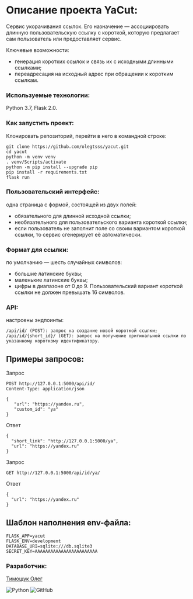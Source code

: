 # Описание проекта YaCut:

Сервис укорачивания ссылок. Его назначение — ассоциировать длинную пользовательскую ссылку с короткой, которую предлагает сам пользователь или предоставляет сервис.

Ключевые возможности:
- генерация коротких ссылок и связь их с исходными длинными ссылками;
- переадресация на исходный адрес при обращении к коротким ссылкам.

### Используемые технологии:

Python 3.7, Flask 2.0.

### Как запустить проект:
Клонировать репозиторий, перейти в него в командной строке:

```
git clone https://github.com/olegtsss/yacut.git
cd yacut
python -m venv venv
. venv/Scripts/activate
python -m pip install --upgrade pip
pip install -r requirements.txt
flask run
```

### Пользовательский интерфейс:
одна страница с формой, состоящей из двух полей:
- обязательного для длинной исходной ссылки;
- необязательного для пользовательского варианта короткой ссылки;
- если пользователь не заполнит поле со своим вариантом короткой ссылки, то сервис сгенерирует её автоматически. 


### Формат для ссылки:
по умолчанию — шесть случайных символов:
- большие латинские буквы;
- маленькие латинские буквы;
- цифры в диапазоне от 0 до 9.
Пользовательский вариант короткой ссылки не должен превышать 16 символов.

### API:
настроены эндпоинты:

```
/api/id/ (POST): запрос на создание новой короткой ссылки;
/api/id/{short_id}/ (GET): запрос на получение оригинальной ссылки по указанному короткому идентификатору.
```

## Примеры запросов:
Запрос

```
POST http://127.0.0.1:5000/api/id/
Content-Type: application/json

{
   "url": "https://yandex.ru",
   "custom_id": "ya"
}
```

Ответ

```
{
  "short_link": "http://127.0.0.1:5000/ya",
  "url": "https://yandex.ru"
}
```

Запрос

```
GET http://127.0.0.1:5000/api/id/ya/
```

Ответ

```
{
  "url": "https://yandex.ru"
}
```

## Шаблон наполнения env-файла:

```
FLASK_APP=yacut
FLASK_ENV=development
DATABASE_URI=sqlite:///db.sqlite3
SECRET_KEY=AAAAAAAAAAAAAAAAAAAAAAAA
```

### Разработчик:
[Тимощук Олег](https://github.com/olegtsss)

![Python](https://img.shields.io/badge/python-3670A0?style=for-the-badge&logo=python&logoColor=ffdd54)
![GitHub](https://img.shields.io/badge/github-%23121011.svg?style=for-the-badge&logo=github&logoColor=whte)
